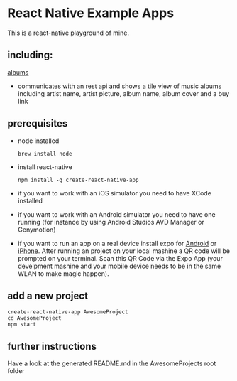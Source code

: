 React Native Example Apps
=========================

This is a react-native playground of mine.

including:
----------

[albums](https://github.com/christian-draeger/react-native-examples/tree/master/albums)
* communicates with an rest api and shows a tile view of music albums including artist name, artist picture, album name, album cover and a buy link
	

prerequisites
-------------

* node installed

	`brew install node`
	
* install react-native

	`npm install -g create-react-native-app`
	
* if you want to work with an iOS simulator you need to have XCode installed

* if you want to work with an Android simulator you need to have one running (for instance by using Android Studios AVD Manager or Genymotion)

* if you want to run an app on a real device install expo for [Android](https://play.google.com/store/apps/details?id=host.exp.exponent) or [iPhone](https://itunes.apple.com/us/app/expo-client/id982107779).
After running an project on your local mashine a QR code will be prompted on your terminal. Scan this QR Code via the Expo App (your develpment mashine and your mobile device needs to be in the same WLAN to make magic happen).
	
	
add a new project
-----------------

```
create-react-native-app AwesomeProject
cd AwesomeProject
npm start
```

further instructions
--------------------

Have a look at the generated README.md in the AwesomeProjects root folder
